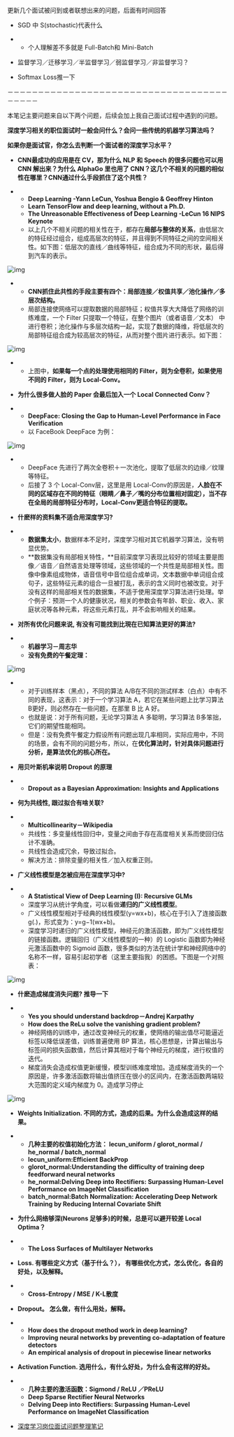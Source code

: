 
更新几个面试被问到或者联想出来的问题，后面有时间回答

- SGD 中 S(stochastic)代表什么

- - 个人理解差不多就是 Full-Batch和 Mini-Batch

- 监督学习／迁移学习／半监督学习／弱监督学习／非监督学习？

- Softmax Loss推一下

－－－－－－－－－－－－－－－－－－－－－－－－－－－－－－－－－－－－－－－－－

本笔记主要问题来自以下两个问题，后续会加上我自己面试过程中遇到的问题。

**深度学习相关的职位面试时一般会问什么？会问一些传统的机器学习算法吗？**

**如果你是面试官，你怎么去判断一个面试者的深度学习水平？**


- **CNN最成功的应用是在 CV，那为什么 NLP 和 Speech 的很多问题也可以用 CNN 解出来？为什么 AlphaGo 里也用了 CNN？这几个不相关的问题的相似性在哪里？CNN通过什么手段抓住了这个共性？**

- - **Deep Learning -Yann LeCun, Yoshua Bengio & Geoffrey Hinton**
  - **Learn TensorFlow and deep learning, without a Ph.D.**
  - **The Unreasonable Effectiveness of Deep Learning -LeCun 16 NIPS Keynote**
  - 以上几个不相关问题的相关性在于，都存在**局部与整体的关系**，由低层次的特征经过组合，组成高层次的特征，并且得到不同特征之间的空间相关性。如下图：低层次的直线／曲线等特征，组合成为不同的形状，最后得到汽车的表示。

![img](https://pic4.zhimg.com/80/v2-8555de443211e31f6e3967fe0fab83b3_hd.jpg)



- - **CNN抓住此共性的手段主要有四个：局部连接／权值共享／池化操作／多层次结构。**
  - 局部连接使网络可以提取数据的局部特征；权值共享大大降低了网络的训练难度，一个 Filter 只提取一个特征，在整个图片（或者语音／文本） 中进行卷积；池化操作与多层次结构一起，实现了数据的降维，将低层次的局部特征组合成为较高层次的特征，从而对整个图片进行表示。如下图：

![img](https://pic4.zhimg.com/80/v2-27961b1ce1d39d970fae7e40fd99edf3_hd.jpg)



- - 上图中，**如果每一个点的处理使用相同的 Filter，则为全卷积，如果使用不同的 Filter，则为 Local-Conv。**

- **为什么很多做人脸的 Paper 会最后加入一个 Local Connected Conv？**

- - **DeepFace: Closing the Gap to Human-Level Performance in Face Verification**
  - 以 FaceBook DeepFace 为例：

![img](https://pic4.zhimg.com/80/v2-e37ce5df4fdfed2567506d03b7b0a6bf_hd.jpg)



- - DeepFace 先进行了两次全卷积＋一次池化，提取了低层次的边缘／纹理等特征。
  - 后接了 3 个 Local-Conv层，这里是用 Local-Conv的原因是，**人脸在不同的区域存在不同的特征（眼睛／鼻子／嘴的分布位置相对固定），当不存在全局的局部特征分布时，Local-Conv更适合特征的提取。**







- **什麽样的资料集不适合用深度学习?**

- - **数据集太小**，数据样本不足时，深度学习相对其它机器学习算法，没有明显优势。
  - **数据集没有局部相关特性，**目前深度学习表现比较好的领域主要是图像／语音／自然语言处理等领域，这些领域的一个共性是局部相关性。图像中像素组成物体，语音信号中音位组合成单词，文本数据中单词组合成句子，这些特征元素的组合一旦被打乱，表示的含义同时也被改变。对于没有这样的局部相关性的数据集，不适于使用深度学习算法进行处理。举个例子：预测一个人的健康状况，相关的参数会有年龄、职业、收入、家庭状况等各种元素，将这些元素打乱，并不会影响相关的结果。



- **对所有优化问题来说, 有没有可能找到比現在已知算法更好的算法?**

- - **机器学习－周志华**
  - **没有免费的午餐定理：**

![img](https://pic1.zhimg.com/80/v2-ee269730f637849151525ab8ac299840_hd.jpg)



- - 对于训练样本（黑点），不同的算法 A/B在不同的测试样本（白点）中有不同的表现，这表示：对于一个学习算法 A，若它在某些问题上比学习算法 B更好，则必然存在一些问题，在那里 B 比 A 好。
  - 也就是说：对于所有问题，无论学习算法 A 多聪明，学习算法 B多笨拙，它们的期望性能相同。
  - 但是：没有免费午餐定力假设所有问题出现几率相同，实际应用中，不同的场景，会有不同的问题分布，所以，在**优化算法时，针对具体问题进行分析，是算法优化的核心所在。**



- **用贝叶斯机率说明 Dropout 的原理**

- - **Dropout as a Bayesian Approximation: Insights and Applications**

- **何为共线性, 跟过拟合有啥关联?**

- - **Multicollinearity－Wikipedia**
  - 共线性：多变量线性回归中，变量之间由于存在高度相关关系而使回归估计不准确。
  - 共线性会造成冗余，导致过拟合。
  - 解决方法：排除变量的相关性／加入权重正则。





- **广义线性模型是怎被应用在深度学习中?**

- - **A Statistical View of Deep Learning (I): Recursive GLMs**
  - 深度学习从统计学角度，可以看做**递归的广义线性模型**。
  - 广义线性模型相对于经典的线性模型(y=wx+b)，核心在于引入了连接函数 g(.)，形式变为：y=g−1(wx+b)。
  - 深度学习时递归的广义线性模型，神经元的激活函数，即为广义线性模型的链接函数。逻辑回归（广义线性模型的一种）的 Logistic 函数即为神经元激活函数中的 Sigmoid 函数，很多类似的方法在统计学和神经网络中的名称不一样，容易引起初学者（这里主要指我）的困惑。下图是一个对照表：

![img](https://pic1.zhimg.com/80/v2-29d9d42212fd2294e71c2f3e760791d4_hd.jpg)







- **什麽造成梯度消失问题? 推导一下**

- - **Yes you should understand backdrop－Andrej Karpathy**
  - **How does the ReLu solve the vanishing gradient problem?**
  - 神经网络的训练中，通过改变神经元的权重，使网络的输出值尽可能逼近标签以降低误差值，训练普遍使用 BP 算法，核心思想是，计算出输出与标签间的损失函数值，然后计算其相对于每个神经元的梯度，进行权值的迭代。
  - 梯度消失会造成权值更新缓慢，模型训练难度增加。造成梯度消失的一个原因是，许多激活函数将输出值挤压在很小的区间内，在激活函数两端较大范围的定义域内梯度为 0。造成学习停止

![img](https://pic4.zhimg.com/80/v2-d081992735ff19112770f8aa8e273c13_hd.jpg)





- **Weights Initialization. 不同的方式，造成的后果。为什么会造成这样的结果。**

- - **几种主要的权值初始化方法： lecun_uniform / glorot_normal / he_normal / batch_normal**
  - **lecun_uniform:Efficient BackProp**
  - **glorot_normal:Understanding the difficulty of training deep feedforward neural networks**
  - **he_normal:Delving Deep into Rectifiers: Surpassing Human-Level Performance on ImageNet Classification**
  - **batch_normal:Batch Normalization: Accelerating Deep Network Training by Reducing Internal Covariate Shift**





- **为什么网络够深(Neurons 足够多)的时候，总是可以避开较差 Local Optima？**

- - **The Loss Surfaces of Multilayer Networks**

- **Loss. 有哪些定义方式（基于什么？）， 有哪些优化方式，怎么优化，各自的好处，以及解释。**

- - **Cross-Entropy / MSE / K-L散度**





- **Dropout。 怎么做，有什么用处，解释。**

- - **How does the dropout method work in deep learning?**
  - **Improving neural networks by preventing co-adaptation of feature detectors**
  - **An empirical analysis of dropout in piecewise linear networks**



- **Activation Function. 选用什么，有什么好处，为什么会有这样的好处。**

- - **几种主要的激活函数：Sigmond / ReLU ／PReLU**
  - **Deep Sparse Rectifier Neural Networks**
  - **Delving Deep into Rectifiers: Surpassing Human-Level Performance on ImageNet Classification**



- [深度学习岗位面试问题整理笔记](https://zhuanlan.zhihu.com/p/25005808)
